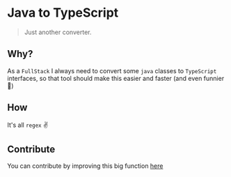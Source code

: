 # Java to TypeScript
> Just another converter.

## Why?
As a `FullStack` I always need to convert some `java` classes to `TypeScript` interfaces, so that tool should make this easier and faster (and even funnier 🚀)

## How
It's all `regex` :v:

## Contribute
You can contribute by improving this big function [here](https://github.com/Rawnly/java-to-typescript/blob/master/src/utils/index.ts)
